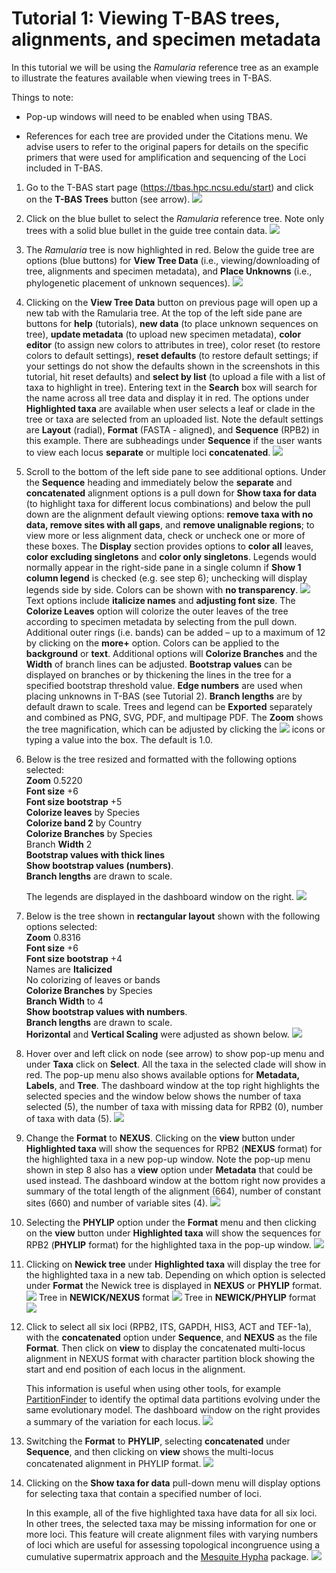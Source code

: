 # Tutorial 1: Viewing T-BAS trees, alignments, and specimen metadata
In this tutorial we will be using the *Ramularia* reference tree as an example to illustrate the features available when viewing trees in T-BAS. 

Things to note:  
* Pop-up windows will need to be enabled when using TBAS.  

* References for each tree are provided under the Citations menu. We advise users to refer to the original papers for details on the specific primers that were used for amplification and sequencing of the Loci included in T-BAS.

1. Go to the T-BAS start page (https://tbas.hpc.ncsu.edu/start) and click on the **T-BAS Trees** button (see arrow).
![](images/tbas-tutorial1/Tutorial1.1.png)

2. Click on the blue bullet to select the *Ramularia* reference tree.  Note only trees with a solid blue bullet in the guide tree contain data.
![](images/tbas-tutorial1/Tutorial1.2.png)

3. The *Ramularia* tree is now highlighted in red.  Below the guide tree are options (blue buttons) for **View Tree Data** (i.e., viewing/downloading of tree, alignments and specimen metadata), and **Place Unknowns** (i.e., phylogenetic placement of unknown sequences).
![](images/tbas-tutorial1/Tutorial1.3.png)

4. Clicking on the **View Tree Data** button on previous page will open up a new tab with the Ramularia tree. At the top of the left side pane are buttons for **help** (tutorials), **new data** (to place unknown sequences on tree), **update metadata** (to upload new specimen metadata), **color editor** (to assign new colors to attributes in tree), color reset (to restore colors to default settings), **reset defaults** (to restore default settings; if your settings do not show the defaults shown in the screenshots in this tutorial, hit reset defaults) and **select by list** (to upload a file with a list of taxa to highlight in tree). Entering text in the **Search** box will search for the name across all tree data and display it in red.  The options under **Highlighted taxa** are available when user selects a leaf or clade in the tree or taxa are selected from an uploaded list.  Note the default settings are **Layout** (radial), **Format** (FASTA - aligned), and **Sequence** (RPB2) in this example.  There are subheadings under **Sequence** if the user wants to view each locus **separate** or multiple loci **concatenated**.
![](images/tbas-tutorial1/Tutorial1.4.png)

5. Scroll to the bottom of the left side pane to see additional options. Under the **Sequence** heading and immediately below the **separate** and **concatenated** alignment options is a pull down for **Show taxa for data** (to highlight taxa for different locus combinations) and below the pull down are the alignment default viewing options: **remove taxa with no data, remove sites with all gaps**, and **remove unalignable regions**; to view more or less alignment data, check or uncheck one or more of these boxes. The **Display** section provides options to **color all** leaves, **color excluding singletons** and **color only singletons**. Legends would normally appear in the right-side pane in a single column if **Show 1 column legend** is checked (e.g. see step 6); unchecking will display legends side by side. Colors can be shown with **no transparency**.
![](images/tbas-tutorial1/Tutorial1.5.png)
Text options include **italicize names** and **adjusting font size**. The **Colorize Leaves** option will colorize the outer leaves of the tree according to specimen metadata by selecting from the pull down.  Additional outer rings (i.e. bands) can be added – up to a maximum of 12 by clicking on the **more+** option. Colors can be applied to the **background** or **text**. Additional options will **Colorize Branches** and the **Width** of branch lines can be adjusted. **Bootstrap values** can be displayed on branches or by thickening the lines in the tree for a specified bootstrap threshold value. **Edge numbers** are used when placing unknowns in T-BAS (see Tutorial 2). **Branch lengths** are by default drawn to scale. Trees and legend can be **Exported** separately and combined as PNG, SVG, PDF, and multipage PDF. The **Zoom** shows the tree magnification, which can be adjusted by clicking the ![](images/tbas-tutorial1/magnifier.jpg) icons or typing a value into the box. The default is 1.0.

6. Below is the tree resized and formatted with the following options selected:  
   **Zoom** 0.5220  
   **Font size** +6  
   **Font size bootstrap** +5  
   **Colorize leaves** by Species  
   **Colorize band 2** by Country  
   **Colorize Branches** by Species  
   Branch **Width** 2  
   **Bootstrap values with thick lines**  
   **Show bootstrap values (numbers)**.  
   **Branch lengths** are drawn to scale.  

   The legends are displayed in the dashboard window on the right.
![](images/tbas-tutorial1/Tutorial1.6.png)

7. Below is the tree shown in **rectangular layout** shown with the following options selected:  
   **Zoom** 0.8316  
   **Font size** +6  
   **Font size bootstrap** +4  
   Names are **Italicized**  
   No colorizing of leaves or bands  
   **Colorize Branches** by Species  
   **Branch Width** to 4  
   **Show bootstrap values with numbers**.  
   **Branch lengths** are drawn to scale.  
   **Horizontal** and **Vertical Scaling** were adjusted as shown below.
![](images/tbas-tutorial1/Tutorial1.7.png)

8. Hover over and left click on node (see arrow) to show pop-up menu and under **Taxa** click on **Select**.  All the taxa in the selected clade will show in red. The pop-up menu also shows available options for **Metadata, Labels**, and **Tree**. The dashboard window at the top right highlights the selected species and the window below shows the number of taxa selected (5), the number of taxa with missing data for RPB2 (0), number of taxa with data (5).
![](images/tbas-tutorial1/Tutorial1.8.png)

9. Change the **Format** to **NEXUS**. Clicking on the **view** button under **Highlighted taxa** will show the sequences for RPB2 (**NEXUS** format) for the highlighted taxa in a new pop-up window. Note the pop-up menu shown in step 8 also has a **view** option under **Metadata** that could be used instead. The dashboard window at the bottom right now provides a summary of the total length of the alignment (664), number of constant sites (660) and number of variable sites (4).
![](images/tbas-tutorial1/Tutorial1.9.png)

10. Selecting the **PHYLIP** option under the **Format** menu and then clicking on the **view** button under **Highlighted taxa** will show the sequences for RPB2 (**PHYLIP** format) for the highlighted taxa in the pop-up window.
![](images/tbas-tutorial1/Tutorial1.10.png)

11. Clicking on **Newick tree** under **Highlighted taxa** will display the tree for the highlighted taxa in a new tab.  Depending on which option is selected under **Format** the Newick tree is displayed in **NEXUS** or **PHYLIP** format.
![](images/tbas-tutorial1/Tutorial1.11.1.png)
Tree in **NEWICK/NEXUS** format
![](images/tbas-tutorial1/Tutorial1.11.2.png)
Tree in **NEWICK/PHYLIP** format
![](images/tbas-tutorial1/Tutorial1.11.3.png)

12. Click to select all six loci (RPB2, ITS, GAPDH, HIS3, ACT and TEF-1a), with the **concatenated** option under **Sequence**, and **NEXUS** as the file **Format**. Then click on **view** to display the concatenated multi-locus alignment in NEXUS format with character partition block showing the start and end position of each locus in the alignment.  

    This information is useful when using other tools, for example [PartitionFinder](http://www.robertlanfear.com/partitionfinder/) to identify the optimal data partitions evolving under the same evolutionary     model. The dashboard window on the right provides a summary of the variation for each locus.
![](images/tbas-tutorial1/Tutorial1.12.png)

13. Switching the **Format** to **PHYLIP**, selecting **concatenated** under **Sequence**, and then clicking on **view** shows the multi-locus concatenated alignment in PHYLIP format.
![](images/tbas-tutorial1/Tutorial1.13.png)

14. Clicking on the **Show taxa for data** pull-down menu will display options for selecting taxa that contain a specified number of loci.  

    In this example, all of the five highlighted taxa have data for all six loci.  In other trees, the selected taxa may be     missing information for one or more loci. This feature will create alignment files with varying numbers of loci which       are useful for assessing topological incongruence using a cumulative supermatrix approach and the [Mesquite Hypha](http://mesquiteproject.org/packages/hypha/manual/index.html) package.
![](images/tbas-tutorial1/Tutorial1.14.png)
